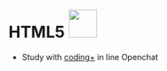 # HTML5 <img src="https://media.giphy.com/media/20O0nOHdehJhIQ5GGN/giphy.gif" width="50" height="50">

- Study with [coding+](https://github.com/BeamKunGzMARK/My-Study/tree/main/Html/coding+) in line Openchat
